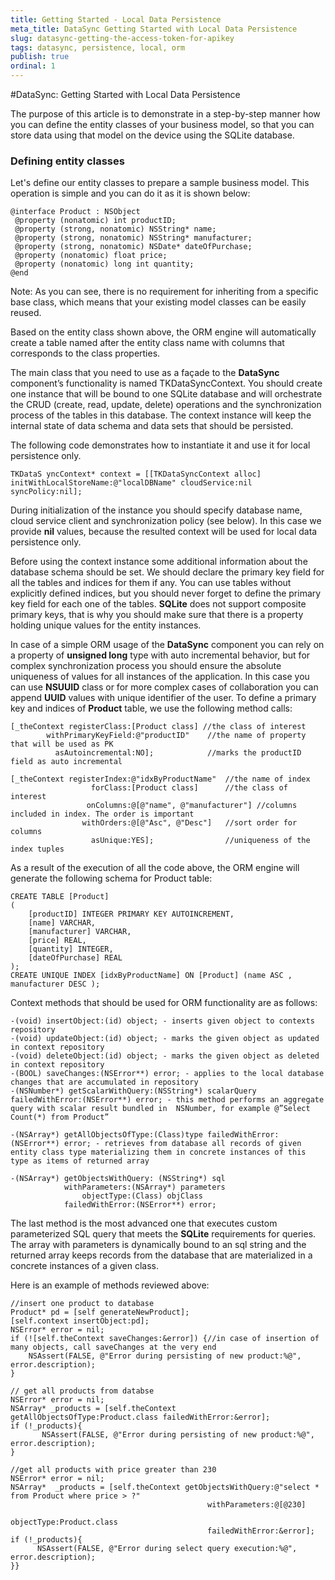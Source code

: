 ```yaml
---
title: Getting Started - Local Data Persistence
meta_title: DataSync Getting Started with Local Data Persistence
slug: datasync-getting-the-access-token-for-apikey
tags: datasync, persistence, local, orm
publish: true
ordinal: 1
---
```


#DataSync: Getting Started with Local Data Persistence

The purpose of this article is to demonstrate in a step-by-step manner how you can define the entity classes of your business model, so that you can store data using that model on the device using the SQLite database.


### Defining entity classes


Let's define our entity classes to prepare a sample business model. This operation is simple and you can do it as it is shown below:

 
	@interface Product : NSObject
	 @property (nonatomic) int productID;
	 @property (strong, nonatomic) NSString* name;
 	 @property (strong, nonatomic) NSString* manufacturer;
 	 @property (strong, nonatomic) NSDate* dateOfPurchase;
	 @property (nonatomic) float price;
 	 @property (nonatomic) long int quantity;
	@end
	
Note: As you can see, there is no requirement for inheriting from a specific base class, which means that your existing model classes can be easily reused.

Based on the entity class shown above, the ORM engine will automatically create a table named after the entity class name with columns that corresponds to the class properties.


The main class that you need to use as a façade to the **DataSync** component’s functionality is named TKDataSyncContext. You should create one instance that will be bound to one SQLite database and will orchestrate the CRUD (create, read, update, delete) operations and the synchronization process of the tables in this database. The context instance will keep the internal state of data schema and data sets that should be persisted.  
 
The following code demonstrates how to instantiate it and use it for local persistence only.
 
	TKDataS	yncContext* context = [[TKDataSyncContext alloc] initWithLocalStoreName:@"localDBName" cloudService:nil  syncPolicy:nil];
	
During initialization of the instance you should specify database name, cloud service client and synchronization policy (see below). In this case we provide **nil** values, because the resulted context will be used for local data persistence only.
 
Before using the context instance some additional information about the database schema should be set. We should declare the primary key field for all the tables and indices for them if any. You can use tables without explicitly defined indices, but you should never forget to define the primary key field for each one of the tables. **SQLite** does not support composite primary keys, that is why you should make sure that there is a property holding unique values for the entity instances. 

In case of a simple ORM usage of the **DataSync** component you can rely on a property of **unsigned long** type with auto incremental behavior, but for complex synchronization process you should ensure the absolute uniqueness of values for all instances of the application. In this case you can use **NSUUID** class or for more complex cases of collaboration you can append **UUID** values with unique identifier of the user. To define a primary key and indices of **Product** table, we use the following method calls:

    [_theContext registerClass:[Product class] //the class of interest
			withPrimaryKeyField:@"productID" 	//the name of property that will be used as PK
			  asAutoincremental:NO]; 			//marks the productID field as auto incremental

    [_theContext registerIndex:@"idxByProductName"  //the name of index
                      forClass:[Product class]		//the class of interest
                     onColumns:@[@"name", @"manufacturer"] //columns included in index. The order is important 
                    withOrders:@[@"Asc", @"Desc"]	//sort order for columns
                      asUnique:YES]; 				//uniqueness of the index tuples

As a result of the execution of all the code above, the ORM engine will generate the following schema for Product table:
 
	CREATE TABLE [Product]
	(
 		[productID] INTEGER PRIMARY KEY AUTOINCREMENT,
	 	[name] VARCHAR,
 		[manufacturer] VARCHAR,
	 	[price] REAL,
 		[quantity] INTEGER,
	 	[dateOfPurchase] REAL
	);
	CREATE UNIQUE INDEX [idxByProductName] ON [Product] (name ASC , manufacturer DESC );

Context methods that should be used for ORM functionality are as follows:

	-(void) insertObject:(id) object; - inserts given object to contexts repository
	-(void) updateObject:(id) object; - marks the given object as updated in context repository
	-(void) deleteObject:(id) object; - marks the given object as deleted in context repository
	-(BOOL) saveChanges:(NSError**) error; - applies to the local database changes that are accumulated in repository
	-(NSNumber*) getScalarWithQuery:(NSString*) scalarQuery failedWithError:(NSError**) error; - this method performs an aggregate query with scalar result bundled in  NSNumber, for example @”Select Count(*) from Product”
 
	-(NSArray*) getAllObjectsOfType:(Class)type failedWithError:(NSError**) error; - retrieves from database all records of given entity class type materializing them in concrete instances of this type as items of returned array
 
	-(NSArray*) getObjectsWithQuery: (NSString*) sql
             	withParameters:(NSArray*) parameters
                 	objectType:(Class) objClass
            	failedWithError:(NSError**) error; 

The last method is the most advanced one that executes custom parameterized SQL query that meets the **SQLite** requirements for queries. The array with parameters is dynamically bound to an sql string and the returned array keeps records from the database that are materialized in a concrete instances of a given class.

Here is an example of methods reviewed above:

	//insert one product to database
	Product* pd = [self generateNewProduct];
	[self.context insertObject:pd];	
	NSError* error = nil;
	if (![self.theContext saveChanges:&error]) {//in case of insertion of many objects, call saveChanges at the very end
	    NSAssert(FALSE, @"Error during persisting of new product:%@", error.description);
	}

	// get all products from databse
	NSError* error = nil;
	NSArray* _products = [self.theContext getAllObjectsOfType:Product.class failedWithError:&error];
	if (!_products){
    	   NSAssert(FALSE, @"Error during persisting of new product:%@", error.description);
	}

	//get all products with price greater than 230 
	NSError* error = nil;
	NSArray*  _products = [self.theContext getObjectsWithQuery:@"select * from Product where price > ?"
                                     		 	withParameters:@[@230]
	   				                                 objectType:Product.class
                   					            failedWithError:&error];
	if (!_products){
	      NSAssert(FALSE, @"Error during select query execution:%@", error.description);
	}}